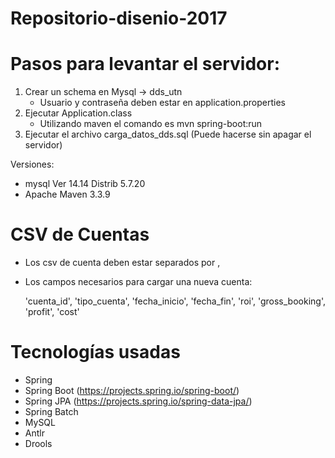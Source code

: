 # Repositorio-disenio-2017







# Pasos para levantar el servidor:
 
 1) Crear un schema en Mysql -> dds_utn  
     - Usuario y contraseña deben estar en application.properties
 2) Ejecutar Application.class
     - Utilizando maven el comando es mvn spring-boot:run
 3) Ejecutar el archivo carga_datos_dds.sql (Puede hacerse sin apagar el servidor)
 
 Versiones:
 - mysql  Ver 14.14 Distrib 5.7.20
 - Apache Maven 3.3.9


# CSV de Cuentas

- Los csv de cuenta deben estar separados por ,
- Los campos necesarios para cargar una nueva cuenta:

  'cuenta_id', 'tipo_cuenta', 'fecha_inicio', 'fecha_fin', 'roi', 'gross_booking', 'profit', 'cost'
 


# Tecnologías usadas

- Spring
- Spring Boot (https://projects.spring.io/spring-boot/)
- Spring JPA  (https://projects.spring.io/spring-data-jpa/)
- Spring Batch 
- MySQL
- Antlr
- Drools
